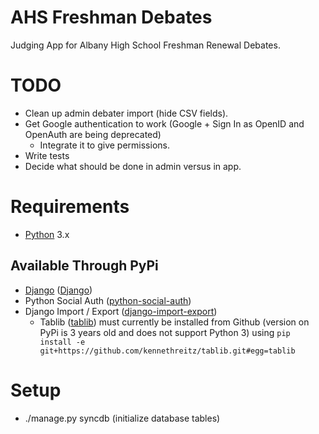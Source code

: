 # AHS Freshman Debates
Judging App for Albany High School Freshman Renewal Debates.

# TODO
- Clean up admin debater import (hide CSV fields).
- Get Google authentication to work (Google + Sign In as OpenID and OpenAuth are being deprecated)
    - Integrate it to give permissions.
- Write tests
- Decide what should be done in admin versus in app.

# Requirements
- [Python](https://www.python.org/downloads/) 3.x

## Available Through PyPi
- [Django](https://www.djangoproject.com/) ([Django](https://pypi.python.org/pypi/Django/))
- Python Social Auth ([python-social-auth](https://pypi.python.org/pypi/python-social-auth/))
- Django Import / Export ([django-import-export](https://pypi.python.org/pypi/django-import-export))
    - Tablib ([tablib](https://pypi.python.org/pypi/tablib)) must currently be installed from Github
      (version on PyPi is 3 years old and does not support Python 3) using `pip install -e
      git+https://github.com/kennethreitz/tablib.git#egg=tablib`

# Setup
- ./manage.py syncdb (initialize database tables)
